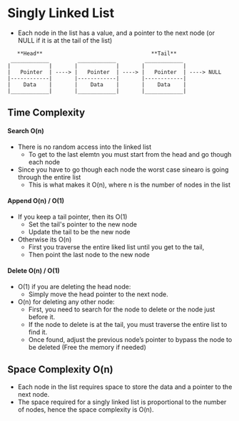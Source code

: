 # Singly Linked List

- Each node in the list has a value, and a pointer to the next node (or NULL if it is at the tail of the list)

```
   **Head**                                  **Tail**
 ____________         ____________         ____________
|            |       |            |       |            |
|   Pointer  | ----> |   Pointer  | ----> |   Pointer  | ----> NULL
|------------|       |------------|       |------------|
|    Data    |       |    Data    |       |    Data    |
|____________|       |____________|       |____________|

```

## Time Complexity

#### Search O(n)

- There is no random access into the linked list
  - To get to the last elemtn you must start from the head and go though each node
- Since you have to go though each node the worst case sinearo is going through the entire list
  - This is what makes it O(n), where n is the number of nodes in the list

#### Append O(n) / O(1)

- If you keep a tail pointer, then its O(1)
  - Set the tail's pointer to the new node
  - Update the tail to be the new node
- Otherwise its O(n)
  - First you traverse the entire liked list until you get to the tail,
  - Then point the last node to the new node

#### Delete O(n) / O(1)

- O(1) if you are deleting the head node:
  - Simply move the head pointer to the next node.
- O(n) for deleting any other node:
  - First, you need to search for the node to delete or the node just before it.
  - If the node to delete is at the tail, you must traverse the entire list to find it.
  - Once found, adjust the previous node’s pointer to bypass the node to be deleted (Free the memory if needed)

## Space Complexity O(n)

- Each node in the list requires space to store the data and a pointer to the next node.
- The space required for a singly linked list is proportional to the number of nodes, hence the space complexity is O(n).
